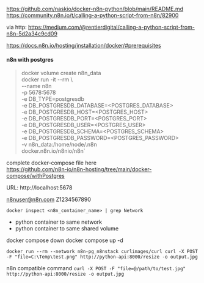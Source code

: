 https://github.com/naskio/docker-n8n-python/blob/main/README.md
https://community.n8n.io/t/calling-a-python-script-from-n8n/82900

via http:
https://medium.com/@rentierdigital/calling-a-python-script-from-n8n-5d2a34c9cd09

https://docs.n8n.io/hosting/installation/docker/#prerequisites


#### n8n with postgres

> docker volume create n8n_data  
 docker run -it --rm \  
 --name n8n \
 -p 5678:5678 \
 -e DB_TYPE=postgresdb \
 -e DB_POSTGRESDB_DATABASE=<POSTGRES_DATABASE> \
 -e DB_POSTGRESDB_HOST=<POSTGRES_HOST> \
 -e DB_POSTGRESDB_PORT=<POSTGRES_PORT> \
 -e DB_POSTGRESDB_USER=<POSTGRES_USER> \
 -e DB_POSTGRESDB_SCHEMA=<POSTGRES_SCHEMA> \
 -e DB_POSTGRESDB_PASSWORD=<POSTGRES_PASSWORD> \
 -v n8n_data:/home/node/.n8n \
 docker.n8n.io/n8nio/n8n`

 complete docker-compose file here  
 https://github.com/n8n-io/n8n-hosting/tree/main/docker-compose/withPostgres

URL: http://localhost:5678


n8nuser@n8n.com
Z1234567890


`docker inspect <n8n_container_name> | grep Network`

+ python container to same network
+ python container to same shared volume
  
docker compose down
docker compose up -d


`docker run --rm --network n8n-pg_n8nstack curlimages/curl curl -X POST -F "file=C:\Temp\test.png" http://python-api:8000/resize -o output.jpg`

n8n compatible command
`curl -X POST -F "file=@/path/to/test.jpg" http://python-api:8000/resize -o output.jpg`
